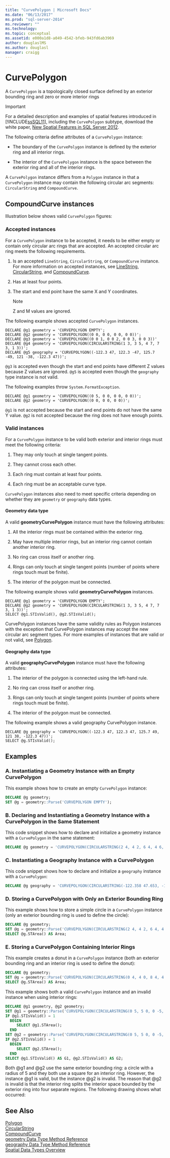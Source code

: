 ```yaml
---
title: "CurvePolygon | Microsoft Docs"
ms.date: "06/13/2017"
ms.prod: "sql-server-2014"
ms.reviewer: ""
ms.technology: 
ms.topic: conceptual
ms.assetid: e000a1d8-a049-4542-bfeb-943fd6ab3969
author: douglaslMS
ms.author: douglasl
manager: craigg
---
```

# CurvePolygon
  A `CurvePolygon` is a topologically closed surface defined by an exterior bounding ring and zero or more interior rings  
  
> [!IMPORTANT]  
>  For a detailed description and examples of spatial features introduced in [!INCLUDE[ssSQL11](../../includes/sssql11-md.md)], including the `CurvePolygon` subtype, download the white paper, [New Spatial Features in SQL Server 2012](https://go.microsoft.com/fwlink/?LinkId=226407).  
  
 The following criteria define attributes of a `CurvePolygon` instance:  
  
-   The boundary of the `CurvePolygon` instance is defined by the exterior ring and all interior rings.  
  
-   The interior of the `CurvePolygon` instance is the space between the exterior ring and all of the interior rings.  
  
 A `CurvePolygon` instance differs from a `Polygon` instance in that a `CurvePolygon` instance may contain the following circular arc segments: `CircularString` and `CompoundCurve`.  
  
## CompoundCurve instances  
 Illustration below shows valid `CurvePolygon` figures:  
  
### Accepted instances  
 For a `CurvePolygon` instance to be accepted, it needs to be either empty or contain only circular arc rings that are accepted. An accepted circular arc ring meets the following requirements.  
  
1.  Is an accepted `LineString`, `CircularString`, or `CompoundCurve` instance. For more information on accepted instances, see [LineString](linestring.md), [CircularString](circularstring.md), and [CompoundCurve](compoundcurve.md).  
  
2.  Has at least four points.  
  
3.  The start and end point have the same X and Y coordinates.  
  
    > [!NOTE]  
    >  Z and M values are ignored.  
  
 The following example shows accepted `CurvePolygon` instances.  
  
```  
DECLARE @g1 geometry = 'CURVEPOLYGON EMPTY';  
DECLARE @g2 geometry = 'CURVEPOLYGON((0 0, 0 0, 0 0, 0 0))';  
DECLARE @g3 geometry = 'CURVEPOLYGON((0 0 1, 0 0 2, 0 0 3, 0 0 3))'  
DECLARE @g4 geometry = 'CURVEPOLYGON(CIRCULARSTRING(1 3, 3 5, 4 7, 7 3, 1 3))';  
DECLARE @g5 geography = 'CURVEPOLYGON((-122.3 47, 122.3 -47, 125.7 -49, 121 -38, -122.3 47))';  
```  
  
 `@g3` is accepted even though the start and end points have different Z values because Z values are ignored. `@g5` is accepted even though the `geography` type instance is not valid.  
  
 The following examples throw `System.FormatException`.  
  
```  
DECLARE @g1 geometry = 'CURVEPOLYGON((0 5, 0 0, 0 0, 0 0))';  
DECLARE @g2 geometry = 'CURVEPOLYGON((0 0, 0 0, 0 0))';  
```  
  
 `@g1` is not accepted because the start and end points do not have the same Y value. `@g2` is not accepted because the ring does not have enough points.  
  
### Valid instances  
 For a `CurvePolygon` instance to be valid both exterior and interior rings must meet the following criteria:  
  
1.  They may only touch at single tangent points.  
  
2.  They cannot cross each other.  
  
3.  Each ring must contain at least four points.  
  
4.  Each ring must be an acceptable curve type.  
  
 `CurvePolygon` instances also need to meet specific criteria depending on whether they are `geometry` or `geography` data types.  
  
#### Geometry data type  
 A valid **geometryCurvePolygon** instance must have the following attributes:  
  
1.  All the interior rings must be contained within the exterior ring.  
  
2.  May have multiple interior rings, but an interior ring cannot contain another interior ring.  
  
3.  No ring can cross itself or another ring.  
  
4.  Rings can only touch at single tangent points (number of points where rings touch must be finite).  
  
5.  The interior of the polygon must be connected.  
  
 The following example shows valid **geometryCurvePolygon** instances.  
  
```  
DECLARE @g1 geometry = 'CURVEPOLYGON EMPTY';  
DECLARE @g2 geometry = 'CURVEPOLYGON(CIRCULARSTRING(1 3, 3 5, 4 7, 7 3, 1 3))';  
SELECT @g1.STIsValid(), @g2.STIsValid();  
```  
  
 CurvePolygon instances have the same validity rules as Polygon instances with the exception that CurvePolygon instances may accept the new circular arc segment types. For more examples of instances that are valid or not valid, see [Polygon](polygon.md).  
  
#### Geography data type  
 A valid **geographyCurvePolygon** instance must have the following attributes:  
  
1.  The interior of the polygon is connected using the left-hand rule.  
  
2.  No ring can cross itself or another ring.  
  
3.  Rings can only touch at single tangent points (number of points where rings touch must be finite).  
  
4.  The interior of the polygon must be connected.  
  
 The following example shows a valid geography CurvePolygon instance.  
  
```  
DECLARE @g geography = 'CURVEPOLYGON((-122.3 47, 122.3 47, 125.7 49, 121 38, -122.3 47))';  
SELECT @g.STIsValid();  
```  
  
## Examples  
  
### A. Instantiating a Geometry Instance with an Empty CurvePolygon  
 This example shows how to create an empty `CurvePolygon` instance:  
  
```sql  
DECLARE @g geometry;  
SET @g = geometry::Parse('CURVEPOLYGON EMPTY');  
```  
  
### B. Declaring and Instantiating a Geometry Instance with a CurvePolygon in the Same Statement  
 This code snippet shows how to declare and initialize a geometry instance with a `CurvePolygon` in the same statement:  
  
```sql  
DECLARE @g geometry = 'CURVEPOLYGON(CIRCULARSTRING(2 4, 4 2, 6 4, 4 6, 2 4))'  
```  
  
### C. Instantiating a Geography Instance with a CurvePolygon  
 This code snippet shows how to declare and initialize a `geography` instance with a `CurvePolygon`:  
  
```sql  
DECLARE @g geography = 'CURVEPOLYGON(CIRCULARSTRING(-122.358 47.653, -122.348 47.649, -122.348 47.658, -122.358 47.658, -122.358 47.653))';  
```  
  
### D. Storing a CurvePolygon with Only an Exterior Bounding Ring  
 This example shows how to store a simple circle in a `CurvePolygon` instance (only an exterior bounding ring is used to define the circle):  
  
```sql  
DECLARE @g geometry;  
SET @g = geometry::Parse('CURVEPOLYGON(CIRCULARSTRING(2 4, 4 2, 6 4, 4 6, 2 4))');  
SELECT @g.STArea() AS Area;  
```  
  
### E. Storing a CurvePolygon Containing Interior Rings  
 This example creates a donut in a `CurvePolygon` instance (both an exterior bounding ring and an interior ring is used to define the donut):  
  
```sql  
DECLARE @g geometry;  
SET @g = geometry::Parse('CURVEPOLYGON(CIRCULARSTRING(0 4, 4 0, 8 4, 4 8, 0 4), CIRCULARSTRING(2 4, 4 2, 6 4, 4 6, 2 4))');  
SELECT @g.STArea() AS Area;  
```  
  
 This example shows both a valid `CurvePolygon` instance and an invalid instance when using interior rings:  
  
```sql  
DECLARE @g1 geometry, @g2 geometry;  
SET @g1 = geometry::Parse('CURVEPOLYGON(CIRCULARSTRING(0 5, 5 0, 0 -5, -5 0, 0 5), (-2 2, 2 2, 2 -2, -2 -2, -2 2))');  
IF @g1.STIsValid() = 1  
  BEGIN  
     SELECT @g1.STArea();  
  END  
SET @g2 = geometry::Parse('CURVEPOLYGON(CIRCULARSTRING(0 5, 5 0, 0 -5, -5 0, 0 5), (0 5, 5 0, 0 -5, -5 0, 0 5))');  
IF @g2.STIsValid() = 1  
  BEGIN  
     SELECT @g2.STArea();  
  END  
SELECT @g1.STIsValid() AS G1, @g2.STIsValid() AS G2;  
```  
  
 Both @g1 and @g2 use the same exterior bounding ring: a circle with a radius of 5 and they both use a square for an interior ring.  However, the instance @g1 is valid, but the instance @g2 is invalid.  The reason that @g2 is invalid is that the interior ring splits the interior space bounded by the exterior ring into four separate regions.  The following drawing shows what occurred:  
  
## See Also  
 [Polygon](polygon.md)   
 [CircularString](circularstring.md)   
 [CompoundCurve](compoundcurve.md)   
 [geometry Data Type Method Reference](/sql/t-sql/spatial-geometry/spatial-types-geometry-transact-sql)   
 [geography Data Type Method Reference](/sql/t-sql/spatial-geography/spatial-types-geography)   
 [Spatial Data Types Overview](spatial-data-types-overview.md)  
  
  
